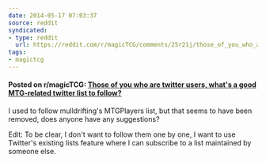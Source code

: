 ```yaml
---
date: 2014-05-17 07:03:37
source: reddit
syndicated:
- type: reddit
  url: https://reddit.com/r/magicTCG/comments/25r21j/those_of_you_who_are_twitter_users_whats_a_good/
tags:
- magictcg
---
```


#### Posted on r/magicTCG: [Those of you who are twitter users, what's a good MTG-related twitter list to follow?](https://reddit.com/r/magicTCG/comments/25r21j/those_of_you_who_are_twitter_users_whats_a_good/)

I used to follow mulldrifting's MTGPlayers list, but that seems to have been removed, does anyone have any suggestions?

Edit: To be clear, I don't want to follow them one by one, I want to use Twitter's existing lists feature where I can subscribe to a list maintained by someone else.